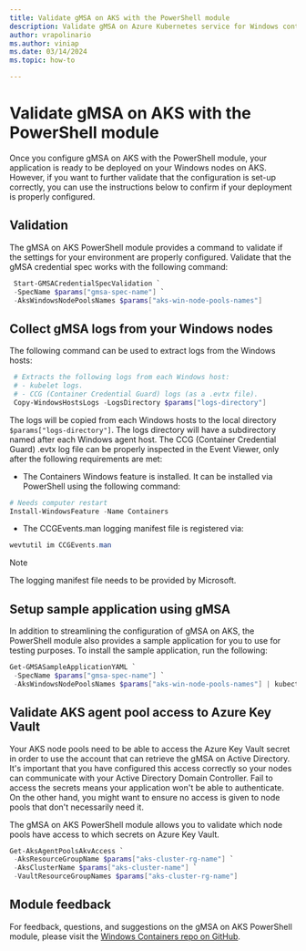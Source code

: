```yaml
---
title: Validate gMSA on AKS with the PowerShell module
description: Validate gMSA on Azure Kubernetes service for Windows containers.
author: vrapolinario
ms.author: viniap
ms.date: 03/14/2024
ms.topic: how-to

---
```


# Validate gMSA on AKS with the PowerShell module

Once you configure gMSA on AKS with the PowerShell module, your application is ready to be deployed on your Windows nodes on AKS. However, if you want to further validate that the configuration is set-up correctly, you can use the instructions below to confirm if your deployment is properly configured.

## Validation

The gMSA on AKS PowerShell module provides a command to validate if the settings for your environment are properly configured. Validate that the gMSA credential spec works with the following command:

   ```powershell
    Start-GMSACredentialSpecValidation `
    -SpecName $params["gmsa-spec-name"] `
    -AksWindowsNodePoolsNames $params["aks-win-node-pools-names"]
   ```

## Collect gMSA logs from your Windows nodes

The following command can be used to extract logs from the Windows hosts:

   ```powershell
    # Extracts the following logs from each Windows host:
    # - kubelet logs.
    # - CCG (Container Credential Guard) logs (as a .evtx file).
    Copy-WindowsHostsLogs -LogsDirectory $params["logs-directory"]
   ```

The logs will be copied from each Windows hosts to the local directory `$params["logs-directory"]`. The logs directory will have a subdirectory named after each Windows agent host. The CCG (Container Credential Guard) .evtx log file can be properly inspected in the Event Viewer, only after the following requirements are met:

- The Containers Windows feature is installed. It can be installed via PowerShell using the following command:

 ```powershell
# Needs computer restart
Install-WindowsFeature -Name Containers
 ```
- The CCGEvents.man logging manifest file is registered via:
 ```powershell
wevtutil im CCGEvents.man
 ```

> [!NOTE]
> The logging manifest file needs to be provided by Microsoft.

## Setup sample application using gMSA

In addition to streamlining the configuration of gMSA on AKS, the PowerShell module also provides a sample application for you to use for testing purposes. To install the sample application, run the following:

   ```powershell
   Get-GMSASampleApplicationYAML `
    -SpecName $params["gmsa-spec-name"] `
    -AksWindowsNodePoolsNames $params["aks-win-node-pools-names"] | kubectl apply -f -
   ```

## Validate AKS agent pool access to Azure Key Vault

Your AKS node pools need to be able to access the Azure Key Vault secret in order to use the account that can retrieve the gMSA on Active Directory. It's important that you have configured this access correctly so your nodes can communicate with your Active Directory Domain Controller. Fail to access the secrets means your application won't be able to authenticate. On the other hand, you might want to ensure no access is given to node pools that don't necessarily need it.

The gMSA on AKS PowerShell module allows you to validate which node pools have access to which secrets on Azure Key Vault.

   ```powershell
   Get-AksAgentPoolsAkvAccess `
    -AksResourceGroupName $params["aks-cluster-rg-name"] `
    -AksClusterName $params["aks-cluster-name"] `
    -VaultResourceGroupNames $params["aks-cluster-rg-name"]
   ```

## Module feedback

For feedback, questions, and suggestions on the gMSA on AKS PowerShell module, please visit the [Windows Containers repo on GitHub](https://github.com/microsoft/Windows-Containers/issues).
